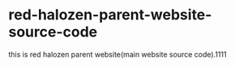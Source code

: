 # red-halozen-parent-website-source-code
this is red halozen parent website(main website source code).1111
